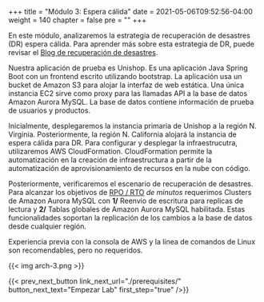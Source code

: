 +++
title = "Módulo 3: Espera cálida"
date = 2021-05-06T09:52:56-04:00
weight = 140
chapter = false
pre = ""
+++

En este módulo, analizaremos la estrategia de recuperación de desastres (DR) espera cálida. Para aprender más sobre esta estrategia de DR, puede revisar el [Blog de recuperación de desastres](https://aws.amazon.com/blogs/architecture/disaster-recovery-dr-architecture-on-aws-part-iii-pilot-light-and-warm-standby/).

Nuestra aplicación de prueba es Unishop. Es una aplicación Java Spring Boot con un frontend escrito utilizando bootstrap. La aplicación usa un bucket de Amazon S3 para alojar la interfaz de web estática. Una única instancia EC2 sirve como proxy para las llamadas API a la base de datos Amazon Aurora MySQL. La base de datos contiene información de prueba de usuarios y productos.

Inicialmente, desplegaremos la instancia primaria de Unishop a la región N. Virginia. Posteriormente, la región N. California alojará la instancia de espera cálida para DR. Para configurar y desplegar la infraestrucutra, utilizaremos AWS CloudFormation. CloudFormation permite la automatización en la creación de infraestructura a partir de la automatización de aprovisionamiento de recursos en la nube con código.

Posteriormente, verificaremos el escenario de recuperación de desastres. Para alcanzar los objetivos de [RPO / RTO](https://docs.aws.amazon.com/wellarchitected/latest/reliability-pillar/disaster-recovery-dr-objectives.html) _de minutos_ requerimos Clusters de Amazon Aurora MySQL con **1/** Reenvio de escritura para replicas de lectura y **2/** Tablas globales de Amazon Aurora MySQL habilitada. Estas funcionalidades soportan la replicación de los cambios a la base de datos desde cualquier región.

Experiencia previa con la consola de AWS y la línea de comandos de Linux son recomendables, pero no requeridos.

{{< img arch-3.png >}}

{{< prev_next_button link_next_url="./prerequisites/" button_next_text="Empezar Lab" first_step="true" />}}

